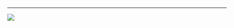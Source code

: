 ***
<img src="./images/screencapture-waldywhite-github-io-IC-Repair-Design-Project-2023-05-31-21_51_10.png">
